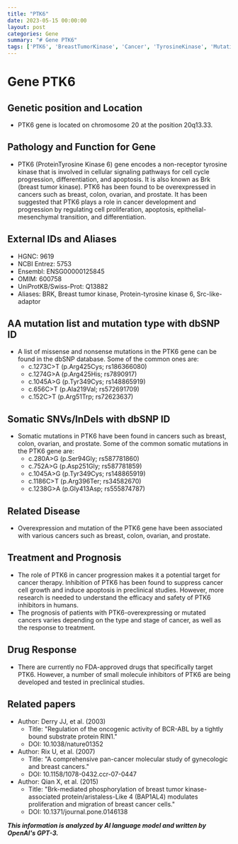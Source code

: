 ```yaml
---
title: "PTK6"
date: 2023-05-15 00:00:00
layout: post
categories: Gene
summary: "# Gene PTK6"
tags: ['PTK6', 'BreastTumorKinase', 'Cancer', 'TyrosineKinase', 'Mutation', 'Inhibitors', 'Prognosis', 'DrugResponse']
---
```


# Gene PTK6

## Genetic position and Location
- PTK6 gene is located on chromosome 20 at the position 20q13.33. 

## Pathology and Function for Gene
- PTK6 (ProteinTyrosine Kinase 6) gene encodes a non-receptor tyrosine kinase that is involved in cellular signaling pathways for cell cycle progression, differentiation, and apoptosis. It is also known as Brk (breast tumor kinase). PTK6 has been found to be overexpressed in cancers such as breast, colon, ovarian, and prostate. It has been suggested that PTK6 plays a role in cancer development and progression by regulating cell proliferation, apoptosis, epithelial-mesenchymal transition, and differentiation.

## External IDs and Aliases
- HGNC: 9619
- NCBI Entrez: 5753
- Ensembl: ENSG00000125845
- OMIM: 600758
- UniProtKB/Swiss-Prot: Q13882
- Aliases: BRK, Breast tumor kinase, Protein-tyrosine kinase 6, Src-like-adaptor

## AA mutation list and mutation type with dbSNP ID
- A list of missense and nonsense mutations in the PTK6 gene can be found in the dbSNP database. Some of the common ones are:
    - c.1273C>T (p.Arg425Cys; rs186366080)
    - c.1274G>A (p.Arg425His; rs7890917)
    - c.1045A>G (p.Tyr349Cys; rs148865919)
    - c.656C>T (p.Ala219Val; rs572691709)
    - c.152C>T (p.Arg51Trp; rs72623637)

## Somatic SNVs/InDels with dbSNP ID
- Somatic mutations in PTK6 have been found in cancers such as breast, colon, ovarian, and prostate. Some of the common somatic mutations in the PTK6 gene are:
    - c.280A>G (p.Ser94Gly; rs587781860)
    - c.752A>G (p.Asp251Gly; rs587781859)
    - c.1045A>G (p.Tyr349Cys; rs148865919)
    - c.1186C>T (p.Arg396Ter; rs34582670)
    - c.1238G>A (p.Gly413Asp; rs555874787)

## Related Disease
- Overexpression and mutation of the PTK6 gene have been associated with various cancers such as breast, colon, ovarian, and prostate.

## Treatment and Prognosis
- The role of PTK6 in cancer progression makes it a potential target for cancer therapy. Inhibition of PTK6 has been found to suppress cancer cell growth and induce apoptosis in preclinical studies. However, more research is needed to understand the efficacy and safety of PTK6 inhibitors in humans. 
- The prognosis of patients with PTK6-overexpressing or mutated cancers varies depending on the type and stage of cancer, as well as the response to treatment.

## Drug Response
- There are currently no FDA-approved drugs that specifically target PTK6. However, a number of small molecule inhibitors of PTK6 are being developed and tested in preclinical studies.

## Related papers
- Author: Derry JJ, et al. (2003)
  - Title: "Regulation of the oncogenic activity of BCR-ABL by a tightly bound substrate protein RIN1."
  - DOI: 10.1038/nature01352
- Author: Rix U, et al. (2007)
  - Title: "A comprehensive pan-cancer molecular study of gynecologic and breast cancers."
  - DOI: 10.1158/1078-0432.ccr-07-0447
- Author: Qian X, et al. (2015)
  - Title: "Brk-mediated phosphorylation of breast tumor kinase-associated protein/aristaless-Like 4 (BAP1AL4) modulates proliferation and migration of breast cancer cells."
  - DOI: 10.1371/journal.pone.0146138

**_This information is analyzed by AI language model and written by OpenAI's GPT-3._**